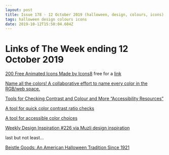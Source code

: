 ```yaml
---
layout: post
title: Issue 178 - 12 October 2019 (halloween, design, colours, icons)
tags: halloween design colours icons
date: 2019-10-12T15:50:04.604Z
---
```

# Links of The Week ending 12 October 2019

<a href="https://icons8.com/animated-icons">200 Free Animated Icons Made by </a><a href="https://icons8.com" target="_blank">Icons8</a> free for a <a href="https://icons8.com/license"> link </a>

<a href="https://colornames.org/" target="_blank">Name all the colors! A collaborative effort to name every color in the RGB/web space.</a>

<a href="https://mismatch.design/resources/accessibility-resources/2018/07/13/tools-for-checking-contrast-and-color/" target="_blank">Tools for Checking Contrast and Colour and More “Accessibility Resources”</a>

<a href="https://contrast-ratio.com/" target="_blank">A tool for quick color contrast ratio checks</a>

<a href="http://colorsafe.co/" target="_blank">A tool for accessible color choices</a>

<a href="https://medium.muz.li/weekly-design-inspiration-226-5fde64157729" target="_blank">Weekly Design Inspiration #226 via Muzli design inspiration</a>

last but not least…

<a href="https://www.creepycompany.com/collections/beistle" target="_blank">Beistle Goods: An American Halloween Tradition Since 1921</a>